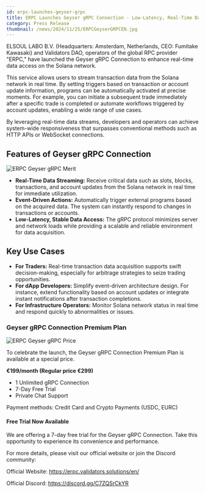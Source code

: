 ```yaml
---
id: erpc-launches-geyser-grpc
title: ERPC Launches Geyser gRPC Connection - Low-Latency, Real-Time Data Streaming for Solana
category: Press Release
thumbnail: /news/2024/11/25/ERPCGeyserGRPCEN.jpg
---
```


ELSOUL LABO B.V. (Headquarters: Amsterdam, Netherlands, CEO: Fumitake Kawasaki) and Validators DAO, operators of the global RPC provider "ERPC," have launched the Geyser gRPC Connection to enhance real-time data access on the Solana network.

This service allows users to stream transaction data from the Solana network in real time. By setting triggers based on transaction or account update information, programs can be automatically activated at precise moments. For example, you can initiate a subsequent trade immediately after a specific trade is completed or automate workflows triggered by account updates, enabling a wide range of use cases.

By leveraging real-time data streams, developers and operators can achieve system-wide responsiveness that surpasses conventional methods such as HTTP APIs or WebSocket connections.

## Features of Geyser gRPC Connection

![ERPC Geyser gRPC Merit](/news/2024/11/25/ERPCGeyserMeritEN.jpg)

- **Real-Time Data Streaming:** Receive critical data such as slots, blocks, transactions, and account updates from the Solana network in real time for immediate utilization.
- **Event-Driven Actions:** Automatically trigger external programs based on the acquired data. The system can instantly respond to changes in transactions or accounts.
- **Low-Latency, Stable Data Access:** The gRPC protocol minimizes server and network loads while providing a scalable and reliable environment for data acquisition.

## Key Use Cases

- **For Traders:** Real-time transaction data acquisition supports swift decision-making, especially for arbitrage strategies to seize trading opportunities.
- **For dApp Developers:** Simplify event-driven architecture design. For instance, extend functionality based on account updates or integrate instant notifications after transaction completions.
- **For Infrastructure Operators:** Monitor Solana network status in real time and respond quickly to abnormalities or issues.

### Geyser gRPC Connection Premium Plan

![ERPC Geyser gRPC Price](/news/2024/11/25/ERPCGeyserPriceEN.jpg)

To celebrate the launch, the Geyser gRPC Connection Premium Plan is available at a special price.

**€199/month (Regular price €299)**

- 1 Unlimited gRPC Connection
- 7-Day Free Trial
- Private Chat Support

Payment methods: Credit Card and Crypto Payments (USDC, EURC)

#### Free Trial Now Available

We are offering a 7-day free trial for the Geyser gRPC Connection. Take this opportunity to experience its convenience and performance.

For more details, please visit our official website or join the Discord community:

Official Website: https://erpc.validators.solutions/en/

Official Discord: https://discord.gg/C7ZQSrCkYR
